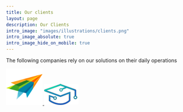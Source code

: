 ```yaml
---
title: Our clients
layout: page
description: Our Clients
intro_image: "images/illustrations/clients.png"
intro_image_absolute: true
intro_image_hide_on_mobile: true
---
```


The following companies rely on our solutions on their daily operations

<a href="https://viacreativetech.com/">
<img src="https://raw.githubusercontent.com/securze/company/main/images/logo/vct.png" width=100 height=100>
</a>


<a href="https://campusfunda.com/">
<img src="https://raw.githubusercontent.com/securze/company/main/images/logo/cf.png">
</a>

<!--WhatsApp-->
<script>
(function (w, d, s, u) {
w.gbwawc = {
url: u,
options: {
        waId: "+918454051344",
        siteName: "Securze",
        siteTag: "We provide IT Security Services",
        siteLogo: "https://securze.com/images/favicon-resized.png",
        widgetPosition: "LEFT",
        triggerMessage: "",
        welcomeMessage: "Hello!👋How can I help you?",
        brandColor: "#25D366",
        messageText: "",
        replyOptions: ['','',''],
    },
};
var h = d.getElementsByTagName(s)[0],
j = d.createElement(s);
j.async = true;
j.src = u + "/whatsapp-widget.min.js?_=" + Math.random();
h.parentNode.insertBefore(j, h);
})(window, document, "script", "https://waw.gallabox.com");
</script>
